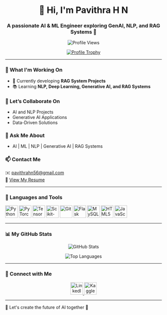 <h1 align="center">👋 Hi, I'm Pavithra H N</h1>
<h3 align="center">A passionate AI & ML Engineer exploring GenAI, NLP, and RAG Systems 🚀</h3>

<p align="center">
  <img src="https://komarev.com/ghpvc/?username=pavithra-hn&label=Profile%20views&color=0e75b6&style=flat" alt="Profile Views" />
</p>

<p align="center">
  <a href="https://github.com/ryo-ma/github-profile-trophy">
    <img src="https://github-profile-trophy.vercel.app/?username=pavithra-hn" alt="Profile Trophy"/>
  </a>
</p>

---

### 🌱 What I'm Working On
- 🚧 Currently developing **RAG System Projects**  
- 📚 Learning **NLP, Deep Learning, Generative AI, and RAG Systems**

### 🤝 Let’s Collaborate On
- AI and NLP Projects  
- Generative AI Applications  
- Data-Driven Solutions

### 💬 Ask Me About
- AI | ML | NLP | Generative AI | RAG Systems

### 📫 Contact Me
✉️ pavithrahn56@gmail.com  
📄 [View My Resume](https://drive.google.com/file/d/1bUaXqcnPiJ6ODxb9lBNGTRKlG_xJY_po/view?usp=drivesdk)

---

### 🔧 Languages and Tools

<p align="left">
  <img src="https://cdn.jsdelivr.net/gh/devicons/devicon/icons/python/python-original.svg" width="40" height="40" alt="Python"/>
  <img src="https://cdn.jsdelivr.net/gh/devicons/devicon/icons/pytorch/pytorch-original.svg" width="40" height="40" alt="PyTorch"/>
  <img src="https://cdn.jsdelivr.net/gh/devicons/devicon/icons/tensorflow/tensorflow-original.svg" width="40" height="40" alt="TensorFlow"/>
  <img src="https://cdn.jsdelivr.net/gh/devicons/devicon/icons/scikit-learn/scikit-learn-original.svg" width="40" height="40" alt="Scikit-learn"/>
  <img src="https://cdn.jsdelivr.net/gh/devicons/devicon/icons/git/git-original.svg" width="40" height="40" alt="Git"/>
  <img src="https://cdn.jsdelivr.net/gh/devicons/devicon/icons/flask/flask-original.svg" width="40" height="40" alt="Flask"/>
  <img src="https://cdn.jsdelivr.net/gh/devicons/devicon/icons/mysql/mysql-original.svg" width="40" height="40" alt="MySQL"/>
  <img src="https://cdn.jsdelivr.net/gh/devicons/devicon/icons/html5/html5-original.svg" width="40" height="40" alt="HTML5"/>
  <img src="https://cdn.jsdelivr.net/gh/devicons/devicon/icons/javascript/javascript-original.svg" width="40" height="40" alt="JavaScript"/>
</p>

---

### 📊 My GitHub Stats

<p align="center">
  <img src="https://github-readme-stats.vercel.app/api?username=pavithra-hn&show_icons=true&theme=tokyonight" alt="GitHub Stats"/>
</p>

<p align="center">
  <img src="https://github-readme-stats.vercel.app/api/top-langs/?username=pavithra-hn&layout=compact&theme=tokyonight" alt="Top Languages"/>
</p>

---

### 🔗 Connect with Me

<p align="center">
  <a href="https://www.linkedin.com/in/pavithrahn56" target="_blank">
    <img src="https://cdn.jsdelivr.net/gh/devicons/devicon/icons/linkedin/linkedin-original.svg" width="40" height="40" alt="LinkedIn"/>
  </a>
  <a href="https://kaggle.com/pavithrahn" target="_blank">
    <img src="https://cdn.jsdelivr.net/gh/devicons/devicon/icons/kaggle/kaggle-original.svg" width="40" height="40" alt="Kaggle"/>
  </a>
</p>

---

🌟 Let's create the future of AI together 🌟
